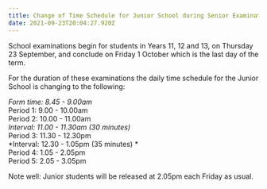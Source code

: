 ```yaml
---
title: Change of Time Schedule for Junior School during Senior Examinations
date: 2021-09-23T20:04:27.920Z
---
```

School examinations begin for students in Years 11, 12 and 13, on Thursday 23 September, and conclude on Friday 1 October which is the last day of the term.


For the duration of these examinations the daily time schedule for the Junior School is changing to the following: 

*Form time:	  8.45 -   9.00am*  
Period 1:	  9.00 - 10.00am  
Period 2:	10.00 - 11.00am  
*Interval:	11.00 - 11.30am (30 minutes)*  
Period 3:	11.30 - 12.30pm  
*Interval:	12.30 -   1.05pm (35 minutes) *  
Period 4:	  1.05 -   2.05pm  
Period 5:	  2.05 -   3.05pm  

Note well: Junior students will be released at 2.05pm each Friday as usual.
